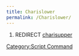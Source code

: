 ```yaml
---
title: Charislower
permalink: /Charislower/
---
```


1.  REDIRECT [charisupper](/charisupper "wikilink")

[Category:Script Command](/Category:Script_Command "wikilink")